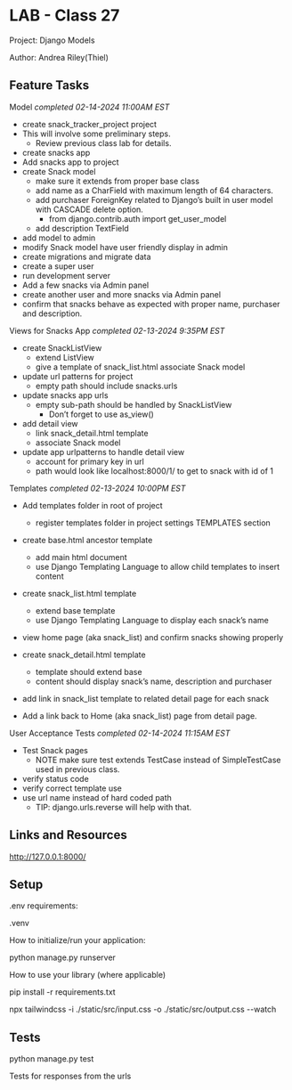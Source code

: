 # LAB - Class 27
Project: Django Models

Author: Andrea Riley(Thiel)

## Feature Tasks

Model *completed 02-14-2024 11:00AM EST*

- create snack_tracker_project project
- This will involve some preliminary steps.
  - Review previous class lab for details.
- create snacks app
- Add snacks app to project
- create Snack model
  - make sure it extends from proper base class
  - add name as a CharField with maximum length of 64 characters.
  - add purchaser ForeignKey related to Django’s built in user model with CASCADE delete option.
    - from django.contrib.auth import get_user_model
  - add description TextField
- add model to admin
- modify Snack model have user friendly display in admin
- create migrations and migrate data
- create a super user
- run development server
- Add a few snacks via Admin panel
- create another user and more snacks via Admin panel
- confirm that snacks behave as expected with proper name, purchaser and description.

Views for Snacks App *completed 02-13-2024 9:35PM EST*

- create SnackListView
  - extend ListView
  - give a template of snack_list.html
  associate Snack model
- update url patterns for project
  - empty path should include snacks.urls
- update snacks app urls
  - empty sub-path should be handled by SnackListView
    - Don’t forget to use as_view()
- add detail view
  - link snack_detail.html template
  - associate Snack model
- update app urlpatterns to handle detail view
  - account for primary key in url
  - path would look like localhost:8000/1/ to get to snack with id of 1

Templates *completed 02-13-2024 10:00PM EST*

- Add templates folder in root of project
  - register templates folder in project settings TEMPLATES section
- create base.html ancestor template
  - add main html document
  - use Django Templating Language to allow child templates to insert content
- create snack_list.html template
  - extend base template
  - use Django Templating Language to display each snack’s name
- view home page (aka snack_list) and confirm snacks showing properly
- create snack_detail.html template
  - template should extend base
  - content should display snack’s name, description and purchaser


- add link in snack_list template to related detail page for each snack
- Add a link back to Home (aka snack_list) page from detail page.

User Acceptance Tests *completed 02-14-2024 11:15AM EST*

- Test Snack pages
  - NOTE make sure test extends TestCase instead of SimpleTestCase used in previous class.
- verify status code
- verify correct template use
- use url name instead of hard coded path
  - TIP: django.urls.reverse will help with that.


## Links and Resources

<http://127.0.0.1:8000/>

## Setup

.env requirements:

  .venv

How to initialize/run your application:

 python manage.py runserver

How to use your library (where applicable)

  pip install -r requirements.txt

  npx tailwindcss -i ./static/src/input.css -o ./static/src/output.css --watch

## Tests

python manage.py test

Tests for responses from the urls
